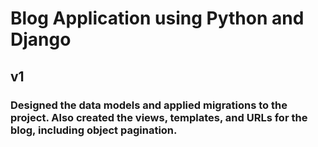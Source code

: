<h1>Blog Application using Python and Django</h1>
<h2>v1</h2>
<h3>Designed the data models and applied migrations to the project. 
Also created the views, templates, and URLs for the blog,
including object pagination.</h3>
